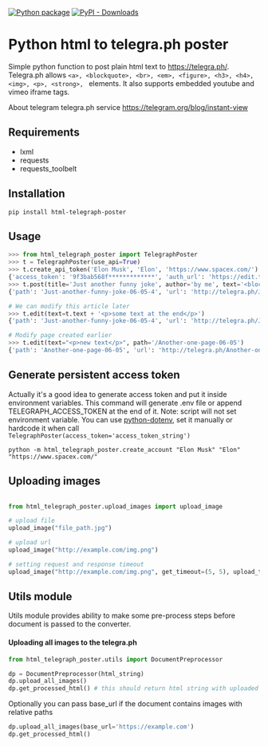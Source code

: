 [![Python package](https://github.com/mercuree/html-telegraph-poster/actions/workflows/python-package.yml/badge.svg)](https://github.com/mercuree/html-telegraph-poster/actions/workflows/python-package.yml)
[![PyPI - Downloads](https://img.shields.io/pypi/dm/html-telegraph-poster?master)](https://pypi.org/project/html-telegraph-poster/)

# Python html to telegra.ph poster

Simple python function to post plain html text to https://telegra.ph/.
Telegra.ph allows `<a>, <blockquote>, <br>, <em>, <figure>, <h3>, <h4>, <img>, <p>, <strong>, ` elements.
It also supports embedded youtube and vimeo iframe tags.

About telegram telegra.ph service https://telegram.org/blog/instant-view

## Requirements
* lxml
* requests
* requests_toolbelt

## Installation
```Shell
pip install html-telegraph-poster
```

## Usage
```python
>>> from html_telegraph_poster import TelegraphPoster
>>> t = TelegraphPoster(use_api=True)
>>> t.create_api_token('Elon Musk', 'Elon', 'https://www.spacex.com/') # second and third params are optional
{'access_token': '9f3bab568f*************', 'auth_url': 'https://edit.telegra.ph/auth/HFYo***********', 'author_name': 'Elon', 'short_name': 'Elon Musk', 'author_url': 'https://www.spacex.com/'}
>>> t.post(title='Just another funny joke', author='by me', text='<blockquote>Really hard way</blockquote>')
{'path': 'Just-another-funny-joke-06-05-4', 'url': 'http://telegra.ph/Just-another-funny-joke-06-05-4'}

# We can modify this article later
>>> t.edit(text=t.text + '<p>some text at the end</p>')
{'path': 'Just-another-funny-joke-06-05-4', 'url': 'http://telegra.ph/Just-another-funny-joke-06-05-4'}

# Modify page created earlier
>>> t.edit(text="<p>new text</p>", path='/Another-one-page-06-05')
{'path': 'Another-one-page-06-05', 'url': 'http://telegra.ph/Another-one-page-06-05'}
```
## Generate persistent access token
Actually it's a good idea to generate access token and put it inside environment variables.
This command will generate .env file or append  TELEGRAPH_ACCESS_TOKEN at the end of it.
Note: script will not set environment variable. You can use [python-dotenv](https://github.com/theskumar/python-dotenv),
set it manually or hardcode it when call `TelegraphPoster(access_token='access_token_string')`
```Shell
python -m html_telegraph_poster.create_account "Elon Musk" "Elon" "https://www.spacex.com/"
```

## Uploading images
```python

from html_telegraph_poster.upload_images import upload_image

# upload file
upload_image("file_path.jpg")

# upload url
upload_image("http://example.com/img.png")

# setting request and response timeout
upload_image("http://example.com/img.png", get_timeout=(5, 5), upload_timeout=(5, 5))

```
## Utils module
Utils module provides ability to make some pre-process steps before document is passed to the converter.
#### Uploading all images to the telegra.ph
```python
from html_telegraph_poster.utils import DocumentPreprocessor

dp = DocumentPreprocessor(html_string)
dp.upload_all_images()
dp.get_processed_html() # this should return html string with uploaded and replaced image urls
```
Optionally you can pass base_url if the document contains images with relative paths
```python
dp.upload_all_images(base_url='https://example.com')
dp.get_processed_html() 
``` 